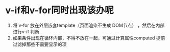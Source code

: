 # v-if和v-for同时出现该办呢

1. 将 v-for 放在外层嵌套template（页面渲染不生成 DOM节点） ，然后在内部进行v-if 判断
2. 如果条件出现在循环内部，不得不放在一起，可通过计算属性computed 提前过滤掉那些不需要显示的项